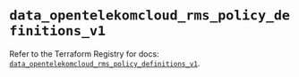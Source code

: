 # `data_opentelekomcloud_rms_policy_definitions_v1`

Refer to the Terraform Registry for docs: [`data_opentelekomcloud_rms_policy_definitions_v1`](https://registry.terraform.io/providers/opentelekomcloud/opentelekomcloud/1.36.41/docs/data-sources/rms_policy_definitions_v1).
